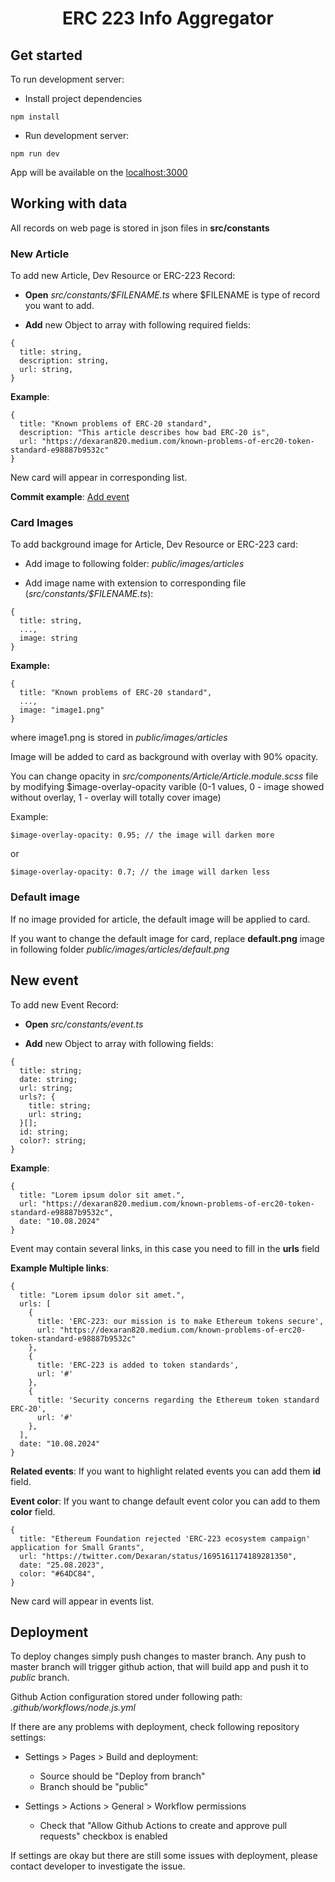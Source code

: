 <h1 style="text-align: center">ERC 223 Info Aggregator</h1>

<h2>Get started</h2>

To run development server:

- Install project dependencies
```` 
npm install 
````

- Run development server:

````
npm run dev
````

App will be available on the [localhost:3000](localhost:3000)

<h2>Working with data</h2>

All records on web page is stored in json files in **src/constants**

<h3>New Article</h3>

To add new Article, Dev Resource or ERC-223 Record:

- **Open** *src/constants/$FILENAME.ts* where $FILENAME is type of record you want to add.

- **Add** new Object to array with following required fields:

````
{
  title: string,
  description: string,
  url: string,
}
````

**Example**: 

````
{
  title: "Known problems of ERC-20 standard",
  description: "This article describes how bad ERC-20 is",
  url: "https://dexaran820.medium.com/known-problems-of-erc20-token-standard-e98887b9532c"
}
````

New card will appear in corresponding list.


**Commit example**: [Add event](https://github.com/Dalcor/github.io/commit/0c5d868ce7d5608a6fd9af664310bfcfac1514b6)

<h3>Card Images</h3>

To add background image for Article, Dev Resource or ERC-223 card:

- Add image to following folder: *public/images/articles*

- Add image name with extension to corresponding file (*src/constants/$FILENAME.ts*):

````
{
  title: string,
  ...,
  image: string 
}
````

**Example:**

````
{
  title: "Known problems of ERC-20 standard",
  ...,
  image: "image1.png"
}
````

where image1.png is stored in *public/images/articles*

Image will be added to card as background with overlay with 90% opacity.

You can change opacity in *src/components/Article/Article.module.scss* file by modifying 
$image-overlay-opacity varible (0-1 values, 0 - image showed without overlay, 1 - overlay will totally cover image)

Example: 

````
$image-overlay-opacity: 0.95; // the image will darken more
````

or

````
$image-overlay-opacity: 0.7; // the image will darken less
````

<h3>Default image</h3>

If no image provided for article, the default image will be applied to card. 

If you want to change the default image for card, replace **default.png** 
image in following folder *public/images/articles/default.png*

<h2>New event</h2>

To add new Event Record:

- **Open** *src/constants/event.ts*

- **Add** new Object to array with following fields:

````
{
  title: string;
  date: string;
  url: string;
  urls?: {
    title: string;
    url: string;  
  }[];
  id: string;
  color?: string;
}
````

**Example**:

````
{
  title: "Lorem ipsum dolor sit amet.",
  url: "https://dexaran820.medium.com/known-problems-of-erc20-token-standard-e98887b9532c",
  date: "10.08.2024"
}
````

Event may contain several links, in this case you need to fill in the **urls** field

**Example Multiple links**:

````
{
  title: "Lorem ipsum dolor sit amet.",
  urls: [
    {
      title: 'ERC-223: our mission is to make Ethereum tokens secure',
      url: "https://dexaran820.medium.com/known-problems-of-erc20-token-standard-e98887b9532c"  
    },
    {
      title: 'ERC-223 is added to token standards',
      url: '#'  
    },
    {
      title: 'Security concerns regarding the Ethereum token standard ERC-20',
      url: '#'  
    },
  ],
  date: "10.08.2024"
}
````

**Related events**:
If you want to highlight related events you can add them **id** field.

**Event color**:
If you want to change default event color you can add to them **color** field.

````
{
  title: "Ethereum Foundation rejected 'ERC-223 ecosystem campaign' application for Small Grants",
  url: "https://twitter.com/Dexaran/status/1695161174189281350",
  date: "25.08.2023",
  color: "#64DC84",
}
````


New card will appear in events list.

<h2>Deployment</h2>

To deploy changes simply push changes to master branch. Any push to master branch
will trigger github action, that will build app and push it to *public* branch. 

Github Action configuration stored under following path: *.github/workflows/node.js.yml*

If there are any problems with deployment, check following repository settings: 

- Settings > Pages > Build and deployment:

    - Source should be "Deploy from branch"
    - Branch should be "public"
    

- Settings > Actions > General > Workflow permissions

    - Check that "Allow Github Actions to create and approve pull requests" checkbox is enabled 
    
If settings are okay but there are still some issues with deployment, please contact developer to investigate the issue.